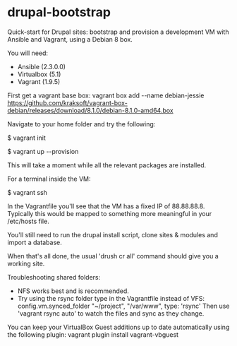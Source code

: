 # drupal-bootstrap
Quick-start for Drupal sites: bootstrap and provision a development VM with Ansible and Vagrant, using a Debian 8 box.

You will need:
- Ansible (2.3.0.0)
- Virtualbox (5.1)
- Vagrant (1.9.5)

First get a vagrant base box:
vagrant box add --name debian-jessie https://github.com/kraksoft/vagrant-box-debian/releases/download/8.1.0/debian-8.1.0-amd64.box

Navigate to your home folder and try the following:

$ vagrant init

$ vagrant up --provision

This will take a moment while all the relevant packages are installed.

For a terminal inside the VM:

$ vagrant ssh

In the Vagrantfile you'll see that the VM has a fixed IP of 88.88.88.8.
Typically this would be mapped to something more meaningful in your /etc/hosts file.

You'll still need to run the drupal install script, clone sites & modules and import a database.

When that's all done, the usual 'drush cr all' command should give you a working site.

Troubleshooting shared folders:
- NFS works best and is recommended.
- Try using the rsync folder type in the Vagrantfile instead of VFS:
  config.vm.synced_folder "~/project", "/var/www", type: 'rsync'
  Then use 'vagrant rsync auto' to watch the files and sync as they change.

You can keep your VirtualBox Guest additions up to date automatically using the following plugin:
vagrant plugin install vagrant-vbguest
